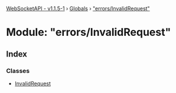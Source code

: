 [WebSocketAPI - v1.1.5-1](../README.md) › [Globals](../globals.md) › ["errors/InvalidRequest"](_errors_invalidrequest_.md)

# Module: "errors/InvalidRequest"

## Index

### Classes

* [InvalidRequest](../classes/_errors_invalidrequest_.invalidrequest.md)
